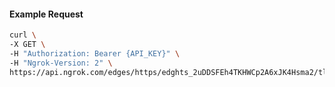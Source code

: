 <!-- Code generated for API Clients. DO NOT EDIT. -->

#### Example Request

```bash
curl \
-X GET \
-H "Authorization: Bearer {API_KEY}" \
-H "Ngrok-Version: 2" \
https://api.ngrok.com/edges/https/edghts_2uDDSFEh4TKHWCp2A6xJK4Hsma2/tls_termination
```

